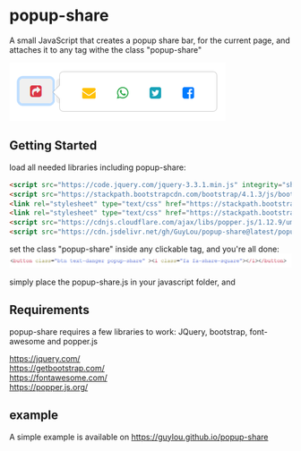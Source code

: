 # popup-share
A small JavaScript that creates a popup share bar, for the current page, and attaches it to any tag withe the class "popup-share"

<img src="example.png">

## Getting Started

load all needed libraries including popup-share:
```html
<script src="https://code.jquery.com/jquery-3.3.1.min.js" integrity="sha256-FgpCb/KJQlLNfOu91ta32o/NMZxltwRo8QtmkMRdAu8=" crossorigin="anonymous"></script>
<script src="https://stackpath.bootstrapcdn.com/bootstrap/4.1.3/js/bootstrap.min.js"></script>
<link rel="stylesheet" type="text/css" href="https://stackpath.bootstrapcdn.com/bootstrap/4.1.3/css/bootstrap.min.css">
<link rel="stylesheet" type="text/css" href="https://stackpath.bootstrapcdn.com/font-awesome/4.7.0/css/font-awesome.min.css">
<script src="https://cdnjs.cloudflare.com/ajax/libs/popper.js/1.12.9/umd/popper.min.js" integrity="sha384-ApNbgh9B+Y1QKtv3Rn7W3mgPxhU9K/ScQsAP7hUibX39j7fakFPskvXusvfa0b4Q" crossorigin="anonymous"></script>
<script src="https://cdn.jsdelivr.net/gh/GuyLou/popup-share@latest/popup-share.js"></script>
```

set the class "popup-share" inside any clickable tag, and you're all done:
<img src="neededcode.png">


simply place the popup-share.js in your javascript folder, and 

## Requirements

popup-share requires a few libraries to work:
JQuery, bootstrap, font-awesome and popper.js

https://jquery.com/  
https://getbootstrap.com/  
https://fontawesome.com/  
https://popper.js.org/  


## example

A simple example is available on https://guylou.github.io/popup-share

